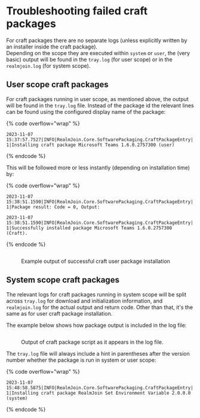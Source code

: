 # Troubleshooting failed craft packages

For craft packages there are no separate logs (unless explicitly written by an installer inside the craft package).\
Depending on the scope they are executed within `system` or `user`, the (very basic) output will be found in the `tray.log` (for user scope) or in the `realmjoin.log` (for system scope).

## User scope craft packages

For craft packages running in user scope, as mentioned above, the output will be found in the `tray.log` file. Instead of the package id the relevant lines can be found using the configured display name of the package:

{% code overflow="wrap" %}
```log
2023-11-07 15:37:57.7527|INFO|RealmJoin.Core.SoftwarePackaging.CraftPackageEntry|   1|Installing craft package Microsoft Teams 1.6.0.2757300 (user)
```
{% endcode %}

&#x20;This will be followed more or less instantly (depending on installation time) by:

{% code overflow="wrap" %}
```log
2023-11-07 15:38:51.1590|INFO|RealmJoin.Core.SoftwarePackaging.CraftPackageEntry|   1|Package result: Code = 0, Output:

2023-11-07 15:38:51.1590|INFO|RealmJoin.Core.SoftwarePackaging.CraftPackageEntry|   1|Successfully installed package Microsoft Teams 1.6.0.2757300 (Craft).
```
{% endcode %}

<figure><img src="../../.gitbook/assets/craft-user-install.png" alt=""><figcaption><p>Example output of successful craft user package installation</p></figcaption></figure>



## System scope craft packages

The relevant logs for craft packages running in system scope will be split across `tray.log` for download and initialization information, and `realmjoin.log` for the actual output and return code. Other than that, it's the same as for user craft package installation.

The example below shows how package output is included in the log file:

<figure><img src="../../.gitbook/assets/craft-system-install.png" alt=""><figcaption><p>Output of craft package script as it appears in the log file.</p></figcaption></figure>

The `tray.log` file will always include a hint in parentheses after the version number whether the package is run in system or user scope:

{% code overflow="wrap" %}
```log
2023-11-07 15:48:58.5875|INFO|RealmJoin.Core.SoftwarePackaging.CraftPackageEntry|   1|Installing craft package RealmJoin Set Environment Variable 2.0.0.0 (system)
```
{% endcode %}
